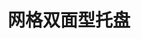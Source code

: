 ---
title: "网格双面型托盘"
description: "描述内容"
image : "images/products/open-2/re-main.jpg"
bg_image: "images/feature-bg.jpg"
product_categories: ["网格双面型托盘"]
weight: 4
type: "products"
products:
  enable: true
  items:
    - name: "网格双面型-1210"
      specs: "尺寸: 120×110×15cm  |  动载: 1.5吨  |  静载：5吨"
      image: "images/products/open/Reversible-1210.jpg" 

    - name: "网格双面型-1412"
      specs: "尺寸: 140×120×15cm | 动载: 1.8吨 | 静载：7吨"
      image: "images/products/open/Reversible-1412.jpg" 

---